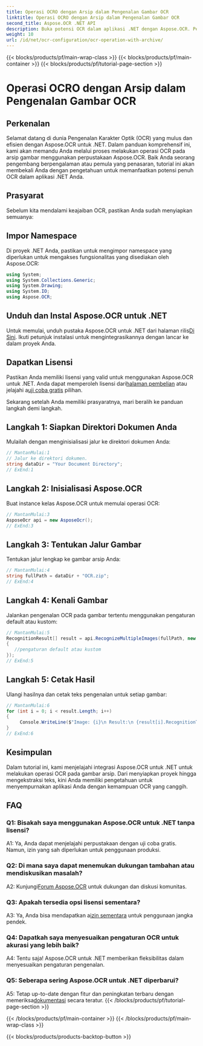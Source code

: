 ```yaml
---
title: Operasi OCRO dengan Arsip dalam Pengenalan Gambar OCR
linktitle: Operasi OCRO dengan Arsip dalam Pengenalan Gambar OCR
second_title: Aspose.OCR .NET API
description: Buka potensi OCR dalam aplikasi .NET dengan Aspose.OCR. Pelajari cara mengekstrak teks dari arsip gambar langkah demi langkah.
weight: 10
url: /id/net/ocr-configuration/ocr-operation-with-archive/
---
```


{{< blocks/products/pf/main-wrap-class >}}
{{< blocks/products/pf/main-container >}}
{{< blocks/products/pf/tutorial-page-section >}}

# Operasi OCRO dengan Arsip dalam Pengenalan Gambar OCR

## Perkenalan

Selamat datang di dunia Pengenalan Karakter Optik (OCR) yang mulus dan efisien dengan Aspose.OCR untuk .NET. Dalam panduan komprehensif ini, kami akan memandu Anda melalui proses melakukan operasi OCR pada arsip gambar menggunakan perpustakaan Aspose.OCR. Baik Anda seorang pengembang berpengalaman atau pemula yang penasaran, tutorial ini akan membekali Anda dengan pengetahuan untuk memanfaatkan potensi penuh OCR dalam aplikasi .NET Anda.

## Prasyarat

Sebelum kita mendalami keajaiban OCR, pastikan Anda sudah menyiapkan semuanya:

## Impor Namespace

Di proyek .NET Anda, pastikan untuk mengimpor namespace yang diperlukan untuk mengakses fungsionalitas yang disediakan oleh Aspose.OCR:

```csharp
using System;
using System.Collections.Generic;
using System.Drawing;
using System.IO;
using Aspose.OCR;
```

## Unduh dan Instal Aspose.OCR untuk .NET

 Untuk memulai, unduh pustaka Aspose.OCR untuk .NET dari halaman rilis[Di Sini](https://releases.aspose.com/ocr/net/). Ikuti petunjuk instalasi untuk mengintegrasikannya dengan lancar ke dalam proyek Anda.

## Dapatkan Lisensi

 Pastikan Anda memiliki lisensi yang valid untuk menggunakan Aspose.OCR untuk .NET. Anda dapat memperoleh lisensi dari[halaman pembelian](https://purchase.aspose.com/buy) atau jelajahi a[uji coba gratis](https://releases.aspose.com/) pilihan.

Sekarang setelah Anda memiliki prasyaratnya, mari beralih ke panduan langkah demi langkah.

## Langkah 1: Siapkan Direktori Dokumen Anda

Mulailah dengan menginisialisasi jalur ke direktori dokumen Anda:

```csharp
// MantanMulai:1
// Jalur ke direktori dokumen.
string dataDir = "Your Document Directory";
// ExEnd:1
```

## Langkah 2: Inisialisasi Aspose.OCR

Buat instance kelas Aspose.OCR untuk memulai operasi OCR:

```csharp
// MantanMulai:3
AsposeOcr api = new AsposeOcr();
// ExEnd:3
```

## Langkah 3: Tentukan Jalur Gambar

Tentukan jalur lengkap ke gambar arsip Anda:

```csharp
// MantanMulai:4
string fullPath = dataDir + "OCR.zip";
// ExEnd:4
```

## Langkah 4: Kenali Gambar

Jalankan pengenalan OCR pada gambar tertentu menggunakan pengaturan default atau kustom:

```csharp
// MantanMulai:5
RecognitionResult[] result = api.RecognizeMultipleImages(fullPath, new RecognitionSettings
{
   //pengaturan default atau kustom
});
// ExEnd:5
```

## Langkah 5: Cetak Hasil

Ulangi hasilnya dan cetak teks pengenalan untuk setiap gambar:

```csharp
// MantanMulai:6
for (int i = 0; i < result.Length; i++)
{
	 Console.WriteLine($"Image: {i}\n Result:\n {result[i].RecognitionText}");
}
// ExEnd:6
```

## Kesimpulan

Dalam tutorial ini, kami menjelajahi integrasi Aspose.OCR untuk .NET untuk melakukan operasi OCR pada gambar arsip. Dari menyiapkan proyek hingga mengekstraksi teks, kini Anda memiliki pengetahuan untuk menyempurnakan aplikasi Anda dengan kemampuan OCR yang canggih.

## FAQ

### Q1: Bisakah saya menggunakan Aspose.OCR untuk .NET tanpa lisensi?

A1: Ya, Anda dapat menjelajahi perpustakaan dengan uji coba gratis. Namun, izin yang sah diperlukan untuk penggunaan produksi.

### Q2: Di mana saya dapat menemukan dukungan tambahan atau mendiskusikan masalah?

 A2: Kunjungi[Forum Aspose.OCR](https://forum.aspose.com/c/ocr/16) untuk dukungan dan diskusi komunitas.

### Q3: Apakah tersedia opsi lisensi sementara?

 A3: Ya, Anda bisa mendapatkan a[izin sementara](https://purchase.aspose.com/temporary-license/) untuk penggunaan jangka pendek.

### Q4: Dapatkah saya menyesuaikan pengaturan OCR untuk akurasi yang lebih baik?

A4: Tentu saja! Aspose.OCR untuk .NET memberikan fleksibilitas dalam menyesuaikan pengaturan pengenalan.

### Q5: Seberapa sering Aspose.OCR untuk .NET diperbarui?

 A5: Tetap up-to-date dengan fitur dan peningkatan terbaru dengan memeriksa[dokumentasi](https://reference.aspose.com/ocr/net/) secara teratur.
{{< /blocks/products/pf/tutorial-page-section >}}

{{< /blocks/products/pf/main-container >}}
{{< /blocks/products/pf/main-wrap-class >}}

{{< blocks/products/products-backtop-button >}}
